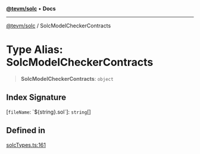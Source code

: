 [**@tevm/solc**](../README.md) • **Docs**

***

[@tevm/solc](../globals.md) / SolcModelCheckerContracts

# Type Alias: SolcModelCheckerContracts

> **SolcModelCheckerContracts**: `object`

## Index Signature

 \[`fileName`: \`$\{string\}.sol\`\]: `string`[]

## Defined in

[solcTypes.ts:161](https://github.com/evmts/tevm-monorepo/blob/main/bundler-packages/solc/src/solcTypes.ts#L161)
